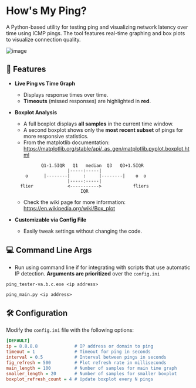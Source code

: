 # How's My Ping?

A Python-based utility for testing ping and visualizing network latency over time using ICMP pings. The tool features real-time graphing and box plots to visualize connection quality.


![image](https://github.com/user-attachments/assets/16791d57-eadd-44f0-8c20-995fb2c4f111)


## 🚀 Features

- **Live Ping vs Time Graph**
  - Displays response times over time.
  - **Timeouts** (missed responses) are highlighted in **red**.

- **Boxplot Analysis**
  - A full boxplot displays **all samples** in the current time window.
  - A second boxplot shows only the **most recent subset** of pings for more responsive statistics.
  - From the matplotlib documentation: https://matplotlib.org/stable/api/_as_gen/matplotlib.pyplot.boxplot.html
  ```
            Q1-1.5IQR   Q1   median  Q3   Q3+1.5IQR
                      |-----:-----|
      o      |--------|     :     |--------|    o  o
                      |-----:-----|
    flier             <----------->            fliers
                           IQR
  ```

    
    - Check the wiki page for more information: https://en.wikipedia.org/wiki/Box_plot 

- **Customizable via Config File**
  - Easily tweak settings without changing the code.
 
## 💻 Command Line Args
- Run using command line if for integrating with scripts that use automatic IP detection. **Arguments are prioritized** over the `config.ini`
```args
ping_tester-va.b.c.exe <ip address>
```
```args2
ping_main.py <ip address>
```
## 🛠️ Configuration

Modify the `config.ini` file with the following options:

```ini
[DEFAULT]
ip = 8.8.8.8              # IP address or domain to ping
timeout = 1               # Timeout for ping in seconds
interval = 0.5            # Interval between pings in seconds
fig_refresh = 500         # Plot refresh rate in milliseconds
main_length = 100         # Number of samples for main time graph
smaller_length = 20       # Number of samples for smaller boxplot
boxplot_refresh_count = 4 # Update boxplot every N pings
